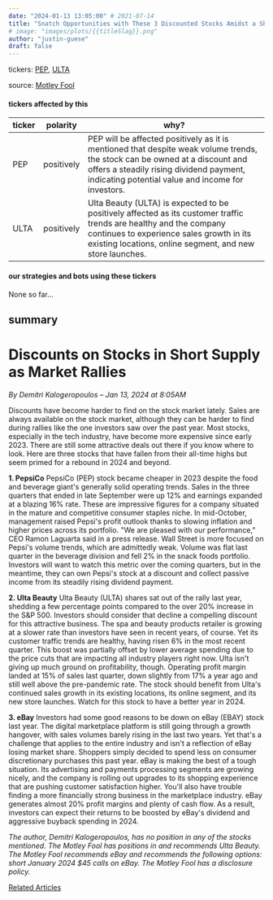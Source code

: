 ```yaml
---
date: "2024-01-13 13:05:00" # 2021-07-14
title: "Snatch Opportunities with These 3 Discounted Stocks Amidst a Shrinking Market Bargain"
# image: "images/plots/{{titleSlag}}.png"
author: "justin-guese"
draft: false
---
```

tickers: <a href='https://finance.yahoo.com/quote/PEP' target='_blank'>PEP</a>, <a href='https://finance.yahoo.com/quote/ULTA' target='_blank'>ULTA</a> 

source: <a href='https://www.fool.com/investing/2024/01/13/3-stocks-to-buy-while-they-are-on-sale/' target='_blank'>Motley Fool</a>

#### tickers affected by this

| ticker | polarity | why? |
|------------|------------|------------|
| PEP | positively | PEP will be affected positively as it is mentioned that despite weak volume trends, the stock can be owned at a discount and offers a steadily rising dividend payment, indicating potential value and income for investors. |
| ULTA | positively | Ulta Beauty (ULTA) is expected to be positively affected as its customer traffic trends are healthy and the company continues to experience sales growth in its existing locations, online segment, and new store launches. |



#### our strategies and bots using these tickers

None so far...

## summary

# Discounts on Stocks in Short Supply as Market Rallies

*By Demitri Kalogeropoulos – Jan 13, 2024 at 8:05AM*

Discounts have become harder to find on the stock market lately. Sales are always available on the stock market, although they can be harder to find during rallies like the one investors saw over the past year. Most stocks, especially in the tech industry, have become more expensive since early 2023. There are still some attractive deals out there if you know where to look. Here are three stocks that have fallen from their all-time highs but seem primed for a rebound in 2024 and beyond.

**1. PepsiCo**
PepsiCo (PEP) stock became cheaper in 2023 despite the food and beverage giant's generally solid operating trends. Sales in the three quarters that ended in late September were up 12% and earnings expanded at a blazing 16% rate. These are impressive figures for a company situated in the mature and competitive consumer staples niche. In mid-October, management raised Pepsi's profit outlook thanks to slowing inflation and higher prices across its portfolio. "We are pleased with our performance," CEO Ramon Laguarta said in a press release. Wall Street is more focused on Pepsi's volume trends, which are admittedly weak. Volume was flat last quarter in the beverage division and fell 2% in the snack foods portfolio. Investors will want to watch this metric over the coming quarters, but in the meantime, they can own Pepsi's stock at a discount and collect passive income from its steadily rising dividend payment.

**2. Ulta Beauty**
Ulta Beauty (ULTA) shares sat out of the rally last year, shedding a few percentage points compared to the over 20% increase in the S&P 500. Investors should consider that decline a compelling discount for this attractive business. The spa and beauty products retailer is growing at a slower rate than investors have seen in recent years, of course. Yet its customer traffic trends are healthy, having risen 6% in the most recent quarter. This boost was partially offset by lower average spending due to the price cuts that are impacting all industry players right now. Ulta isn't giving up much ground on profitability, though. Operating profit margin landed at 15% of sales last quarter, down slightly from 17% a year ago and still well above the pre-pandemic rate. The stock should benefit from Ulta's continued sales growth in its existing locations, its online segment, and its new store launches. Watch for this stock to have a better year in 2024.

**3. eBay**
Investors had some good reasons to be down on eBay (EBAY) stock last year. The digital marketplace platform is still going through a growth hangover, with sales volumes barely rising in the last two years. Yet that's a challenge that applies to the entire industry and isn't a reflection of eBay losing market share. Shoppers simply decided to spend less on consumer discretionary purchases this past year. eBay is making the best of a tough situation. Its advertising and payments processing segments are growing nicely, and the company is rolling out upgrades to its shopping experience that are pushing customer satisfaction higher. You'll also have trouble finding a more financially strong business in the marketplace industry. eBay generates almost 20% profit margins and plenty of cash flow. As a result, investors can expect their returns to be boosted by eBay's dividend and aggressive buyback spending in 2024.

*The author, Demitri Kalogeropoulos, has no position in any of the stocks mentioned. The Motley Fool has positions in and recommends Ulta Beauty. The Motley Fool recommends eBay and recommends the following options: short January 2024 $45 calls on eBay. The Motley Fool has a disclosure policy.*

[Related Articles](https://www.fool.com/premium/?utm_campaign=article&utm_medium=feed&utm_source=fool.sg)